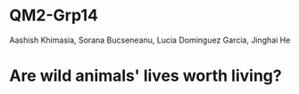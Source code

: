 # QM2-Grp14
Aashish Khimasia, Sorana Bucseneanu, Lucia Dominguez Garcia, Jinghai He
 
# Are wild animals' lives worth living?
